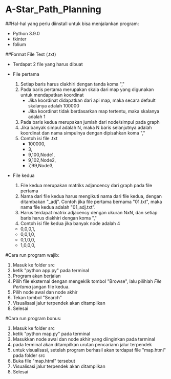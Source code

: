 # A-Star_Path_Planning


##Hal-hal yang perlu diinstall untuk bisa menjalankan program:
- Python 3.9.0
- tkinter
- folium

##Format File Test (.txt)
- Terdapat 2 file yang harus dibuat
- File pertama
  1. Setiap baris harus diakhiri dengan tanda koma "," 
  2. Pada baris pertama merupakan skala dari map yang digunakan untuk mendapatkan koordinat
      - Jika koordinat didapatkan dari api map, maka secara default skalanya adalah 100000
      - Jika koordinat tidak berdasarkan map tertentu, maka skalanya adalah 1
  3. Pada baris kedua merupakan jumlah dari node/simpul pada graph
  4. Jika banyak simpul adalah N, maka N baris selanjutnya adalah koordinat dan nama simpulnya dengan dipisahkan koma ","
  5. Contoh isi file .txt
     - 100000,
     - 3,
     - 9,100,Node1,
     - 9,102,Node2,
     - 7,99,Node3,

- File kedua
  1. File kedua merupakan matriks adjancency dari graph pada file pertama
  2. Nama dari file kedua harus mengikuti nama dari file kedua, dengan ditambakan "_adj". Contoh jika file pertama bernama "01.txt", maka nama file kedua adalah "01_adj.txt".
  3. Harus terdapat matrix adjacency dengan ukuran NxN, dan setiap baris harus diakhiri dengan koma ","
  4. Contoh isi file kedua jika banyak node adalah 4
    - 0,0,0,1,
    - 0,0,1,0,
    - 0,1,0,0,
    - 1,0,0,0,

#Cara run program wajib:
1. Masuk ke folder src
2. ketik "python app.py" pada terminal
3. Program akan berjalan
5. Pilih file eksternal dengan mengeklik tombol "Browse", lalu pilihlah *File Pertama* jangan file kedua.
6. Pilih node awal dan node akhir
7. Tekan tombol "Search"
8. Visualisasi jalur terpendek akan ditampilkan
9. Selesai


#Cara run program bonus:
1. Masuk ke folder src
2. ketik "python map.py" pada terminal
3. Masukkan node awal dan node akhir yang diinginkan pada terminal
4. pada terminal akan ditampilkan urutan pencariann jalur terpendek
5. untuk visualisasi, setelah program berhasil akan terdapat file "map.html" pada folder src
6. Buka file "map.html" tersebut
7. Visualisasi jalur terpendek akan ditampilkan
8. Selesai

